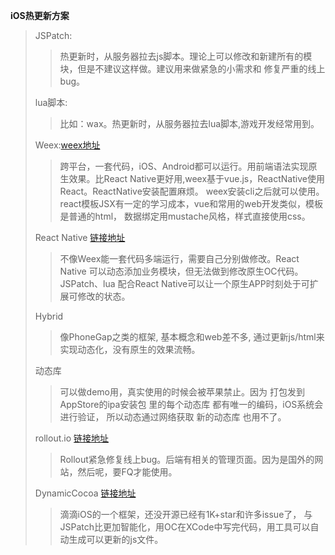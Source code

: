 **iOS热更新方案**

>JSPatch:  
>>热更新时，从服务器拉去js脚本。理论上可以修改和新建所有的模块，但是不建议这样做。建议用来做紧急的小需求和 修复严重的线上bug。
>>
>>
>
>lua脚本:
>>比如：wax。热更新时，从服务器拉去lua脚本,游戏开发经常用到。
>
>
>Weex:[weex地址](weex.apache.org/cn/)
>>跨平台，一套代码，iOS、Android都可以运行。用前端语法实现原生效果。比React Native更好用,weex基于vue.js，ReactNative使用React。ReactNative安装配置麻烦。 weex安装cli之后就可以使用。react模板JSX有一定的学习成本，vue和常用的web开发类似，模板是普通的html，
数据绑定用mustache风格，样式直接使用css。
>
>React Native [链接地址](reactnative.cn/)
>>不像Weex能一套代码多端运行，需要自己分别做修改。React Native 可以动态添加业务模块，但无法做到修改原生OC代码。JSPatch、lua 配合React Native可以让一个原生APP时刻处于可扩展可修改的状态。
>
>
>Hybrid
>>像PhoneGap之类的框架, 基本概念和web差不多, 通过更新js/html来实现动态化，没有原生的效果流畅。
>
>
>动态库
>>可以做demo用，真实使用的时候会被苹果禁止。因为 打包发到AppStore的ipa安装包 里的每个动态库 都有唯一的编码，iOS系统会进行验证，
所以动态通过网络获取 新的动态库 也用不了。
>
>
>rollout.io [链接地址](rollout.io/)
>>Rollout紧急修复线上bug。后端有相关的管理页面。因为是国外的网站，然后呢，要FQ才能使用。
>
>
> DynamicCocoa [链接地址](github.com/DynamicCoco)
>>滴滴iOS的一个框架，还没开源已经有1K+star和许多issue了，
与JSPatch比更加智能化，用OC在XCode中写完代码，用工具可以自动生成可以更新的js文件。